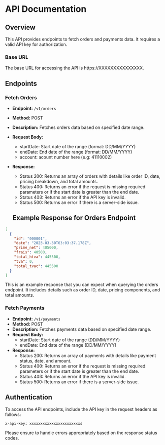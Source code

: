 # API Documentation

## Overview

This API provides endpoints to fetch orders and payments data. It requires a valid API key for authorization.

### Base URL

The base URL for accessing the API is https://XXXXXXXXXXXXXXX.

## Endpoints

### Fetch Orders

- **Endpoint:** `/v1/orders`
- **Method:** POST
- **Description:** Fetches orders data based on specified date range.
- **Request Body:**

  - startDate: Start date of the range (format: DD/MM/YYYY)
  - endDate: End date of the range (format: DD/MM/YYYY)
  - account: acount number here (e.g: 41110002)

- **Response:**

  - Status 200: Returns an array of orders with details like order ID, date, pricing breakdown, and total amounts.
  - Status 400: Returns an error if the request is missing required parameters or if the start date is greater than the end date.
  - Status 403: Returns an error if the API key is invalid.
  - Status 500: Returns an error if there is a server-side issue.

  ## Example Response for Orders Endpoint

```json
[
  {
    "id": "000001",
    "date": "2023-03-30T03:03:37.178Z",
    "prime_net": 405000,
    "frais": 40500,
    "total_htva": 445500,
    "tva": 0,
    "total_tvac": 445500
  }
]
```

This is an example response that you can expect when querying the orders endpoint. It includes details such as order ID, date, pricing components, and total amounts.

### Fetch Payments

- **Endpoint:** `/v1/payments`
- **Method:** POST
- **Description:** Fetches payments data based on specified date range.
- **Request Body:**
  - startDate: Start date of the range (DD/MM/YYYY)
  - endDate: End date of the range (DD/MM/YYYY)
- **Response:**
  - Status 200: Returns an array of payments with details like payment status, date, and amount.
  - Status 400: Returns an error if the request is missing required parameters or if the start date is greater than the end date.
  - Status 403: Returns an error if the API key is invalid.
  - Status 500: Returns an error if there is a server-side issue.

## Authentication

To access the API endpoints, include the API key in the request headers as follows:

```
x-api-key: xxxxxxxxxxxxxxxxxxxxxxxs
```

Please ensure to handle errors appropriately based on the response status codes.
